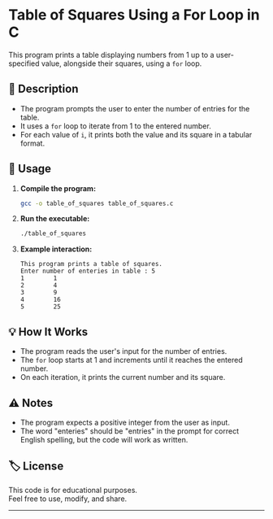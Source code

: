 # Table of Squares Using a For Loop in C

This program prints a table displaying numbers from 1 up to a user-specified value, alongside their squares, using a `for` loop.

## 📄 Description

- The program prompts the user to enter the number of entries for the table.
- It uses a `for` loop to iterate from 1 to the entered number.
- For each value of `i`, it prints both the value and its square in a tabular format.

## 📝 Usage

1. **Compile the program:**
   ```sh
   gcc -o table_of_squares table_of_squares.c
   ```

2. **Run the executable:**
   ```sh
   ./table_of_squares
   ```

3. **Example interaction:**
   ```
   This program prints a table of squares.
   Enter number of enteries in table : 5
   1		1
   2		4
   3		9
   4		16
   5		25
   ```

## 💡 How It Works

- The program reads the user's input for the number of entries.
- The `for` loop starts at 1 and increments until it reaches the entered number.
- On each iteration, it prints the current number and its square.

## ⚠️ Notes

- The program expects a positive integer from the user as input.
- The word "enteries" should be "entries" in the prompt for correct English spelling, but the code will work as written.

## 🏷️ License

This code is for educational purposes.  
Feel free to use, modify, and share.

---
